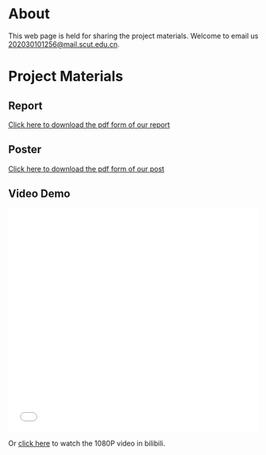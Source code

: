 # About
This web page is held for sharing the project materials. Welcome to email us <202030101256@mail.scut.edu.cn>.

# Project Materials

## Report
[Click here to download the pdf form of our report](Rotating_Elves_Project_Report.pdf)

## Poster
[Click here to download the pdf form of our post](Poster_Rotating_Elves.pdf)


## Video Demo
<iframe src="//player.bilibili.com/player.html?aid=568567706&bvid=BV1Uv4y177sV&cid=1055932123&page=1&high_quality=0&danmaku=0" allowfullscreen="allowfullscreen" width="100%" height="450" scrolling="no" frameborder="0" sandbox="allow-top-navigation allow-same-origin allow-forms allow-scripts"></iframe>

Or [click here](https://m.bilibili.com/video/BV1Uv4y177sV?spm_id_from=444.41.list.card_archive.click&vd_source=512a29abd51aa6480c37da093c986db1) to watch the 1080P video in bilibili.
